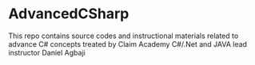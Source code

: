 # AdvancedCSharp
This repo contains source codes and instructional materials related to advance C# concepts treated by Claim Academy C#/.Net and JAVA lead instructor Daniel Agbaji
